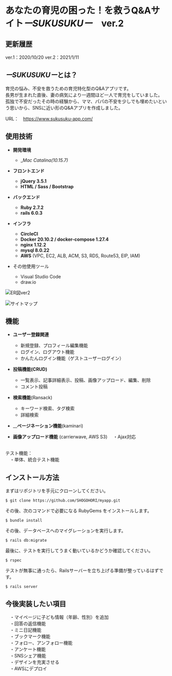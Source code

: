 # あなたの育児の困った！を救うQ&Aサイト*ーSUKUSUKUー*　ver.2

## 更新履歴
ver.1：2020/10/20
ver.2：2021/1/11

## *ーSUKUSUKUー*とは？
育児の悩み、不安を救うための育児特化型のQ&Aアプリです。<br>
長男が生まれた直後、妻の病気により一週間ほど一人で育児をしていました。<br>
孤独で不安だったその時の経験から、ママ、パパの不安を少しでも埋めたいという思いから、SNSに近い形のQ&Aアプリを作成しました。<br>

URL：　https://www.sukusuku-app.com/

## 使用技術

* __開発環境__
  * __Mac Catalina(10.15.7)_

* __フロントエンド__
  * __jQuery 3.5.1__
  * __HTML / Sass / Bootstrap__

* __バックエンド__
  * __Ruby 2.7.2__
  * __rails 6.0.3__

* __インフラ__
  * __CircleCI__
  * __Docker 20.10.2 / docker-compose 1.27.4__
  * __nginx 1.12.2__
  * __mysql 8.0.22__
  * __AWS__ (VPC, EC2, ALB, ACM, S3, RDS, Route53, EIP, IAM)

* その他使用ツール
  * Visual Studio Code
  * draw.io

![ER図ver2](https://user-images.githubusercontent.com/69126475/104265584-46f08d00-54d1-11eb-9b0a-ba2b1eaf8f3b.png)

![サイトマップ](https://user-images.githubusercontent.com/69126475/104268336-03008680-54d7-11eb-814c-e92dd2cde1d3.png)
## 機能
* __ユーザー登録関連__
  * 新規登録、プロフィール編集機能
  * ログイン、ログアウト機能
  * かんたんログイン機能（ゲストユーザーログイン）

* __投稿機能(CRUD)__
  * 一覧表示、記事詳細表示、投稿、画像アップロード、編集、削除
  * コメント投稿

* __検索機能__(Ransack)
  * キーワード検索、タグ検索
  * 詳細検索

* ____ページネーション機能__(kaminari)

* __画像アップロード機能__ (carrierwave, AWS S3)
　・Ajax対応<br>
<br>
テスト機能：<br>
　・単体、統合テスト機能<br>


## インストール方法

まずはリポジトリを手元にクローンしてください。

```
$ git clone https://github.com/SHOGOHORI/myapp.git
```

その後、次のコマンドで必要になる RubyGems をインストールします。

```
$ bundle install
```

その後、データベースへのマイグレーションを実行します。

```
$ rails db:migrate
```

最後に、テストを実行してうまく動いているかどうか確認してください。

```
$ rspec
```

テストが無事に通ったら、Railsサーバーを立ち上げる準備が整っているはずです。

```
$ rails server
```

## 今後実装したい項目
　・マイページに子ども情報（年齢、性別）を追加<br>
　・回答の返信機能<br>
　・ミニ日記機能<br>
　・ブックマーク機能<br>
　・フォロー、アンフォロー機能<br>
　・アンケート機能<br>
　・SNSシェア機能<br>
　・デザインを充実させる<br>
　・AWSにデプロイ<br>
